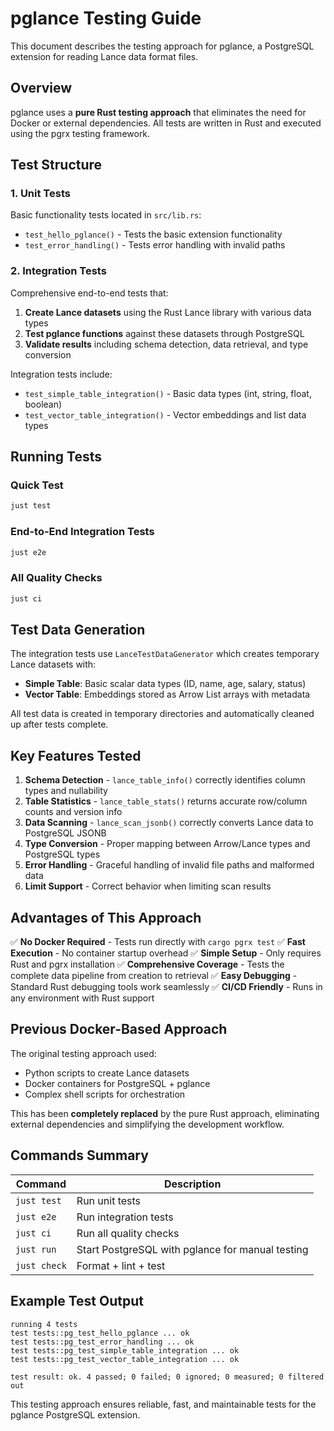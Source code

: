 # pglance Testing Guide

This document describes the testing approach for pglance, a PostgreSQL extension for reading Lance data format files.

## Overview

pglance uses a **pure Rust testing approach** that eliminates the need for Docker or external dependencies. All tests are written in Rust and executed using the pgrx testing framework.

## Test Structure

### 1. Unit Tests
Basic functionality tests located in `src/lib.rs`:
- `test_hello_pglance()` - Tests the basic extension functionality
- `test_error_handling()` - Tests error handling with invalid paths

### 2. Integration Tests
Comprehensive end-to-end tests that:
1. **Create Lance datasets** using the Rust Lance library with various data types
2. **Test pglance functions** against these datasets through PostgreSQL
3. **Validate results** including schema detection, data retrieval, and type conversion

Integration tests include:
- `test_simple_table_integration()` - Basic data types (int, string, float, boolean)
- `test_vector_table_integration()` - Vector embeddings and list data types

## Running Tests

### Quick Test
```bash
just test
```

### End-to-End Integration Tests
```bash
just e2e
```

### All Quality Checks
```bash
just ci
```

## Test Data Generation

The integration tests use `LanceTestDataGenerator` which creates temporary Lance datasets with:

- **Simple Table**: Basic scalar data types (ID, name, age, salary, status)
- **Vector Table**: Embeddings stored as Arrow List arrays with metadata

All test data is created in temporary directories and automatically cleaned up after tests complete.

## Key Features Tested

1. **Schema Detection** - `lance_table_info()` correctly identifies column types and nullability
2. **Table Statistics** - `lance_table_stats()` returns accurate row/column counts and version info
3. **Data Scanning** - `lance_scan_jsonb()` correctly converts Lance data to PostgreSQL JSONB
4. **Type Conversion** - Proper mapping between Arrow/Lance types and PostgreSQL types
5. **Error Handling** - Graceful handling of invalid file paths and malformed data
6. **Limit Support** - Correct behavior when limiting scan results

## Advantages of This Approach

✅ **No Docker Required** - Tests run directly with `cargo pgrx test`
✅ **Fast Execution** - No container startup overhead
✅ **Simple Setup** - Only requires Rust and pgrx installation
✅ **Comprehensive Coverage** - Tests the complete data pipeline from creation to retrieval
✅ **Easy Debugging** - Standard Rust debugging tools work seamlessly
✅ **CI/CD Friendly** - Runs in any environment with Rust support

## Previous Docker-Based Approach

The original testing approach used:
- Python scripts to create Lance datasets
- Docker containers for PostgreSQL + pglance
- Complex shell scripts for orchestration

This has been **completely replaced** by the pure Rust approach, eliminating external dependencies and simplifying the development workflow.

## Commands Summary

| Command | Description |
|---------|-------------|
| `just test` | Run unit tests |
| `just e2e` | Run integration tests |
| `just ci` | Run all quality checks |
| `just run` | Start PostgreSQL with pglance for manual testing |
| `just check` | Format + lint + test |

## Example Test Output

```
running 4 tests
test tests::pg_test_hello_pglance ... ok
test tests::pg_test_error_handling ... ok
test tests::pg_test_simple_table_integration ... ok
test tests::pg_test_vector_table_integration ... ok

test result: ok. 4 passed; 0 failed; 0 ignored; 0 measured; 0 filtered out
```

This testing approach ensures reliable, fast, and maintainable tests for the pglance PostgreSQL extension.